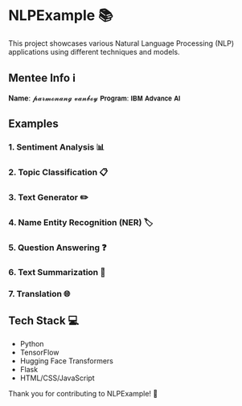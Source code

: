 # NLPExample 📚

This project showcases various Natural Language Processing (NLP) applications using different techniques and models.

## Mentee Info ℹ️
**Name**:  𝓹𝓪𝓻𝓶𝓸𝓷𝓪𝓷𝓰 𝓿𝓪𝓷𝓫𝓸𝔂
𝗣𝗿𝗼𝗴𝗿𝗮𝗺: 𝗜𝗕𝗠 𝗔𝗱𝘃𝗮𝗻𝗰𝗲 𝗔𝗹

## Examples

### 1. Sentiment Analysis 📊

### 2. Topic Classification 📋

### 3. Text Generator ✏️

### 4. Name Entity Recognition (NER) 🏷️

### 5. Question Answering ❓

### 6. Text Summarization 📝

### 7. Translation 🌐

## Tech Stack 💻

- Python
- TensorFlow
- Hugging Face Transformers
- Flask
- HTML/CSS/JavaScript

Thank you for contributing to NLPExample! 🌟


